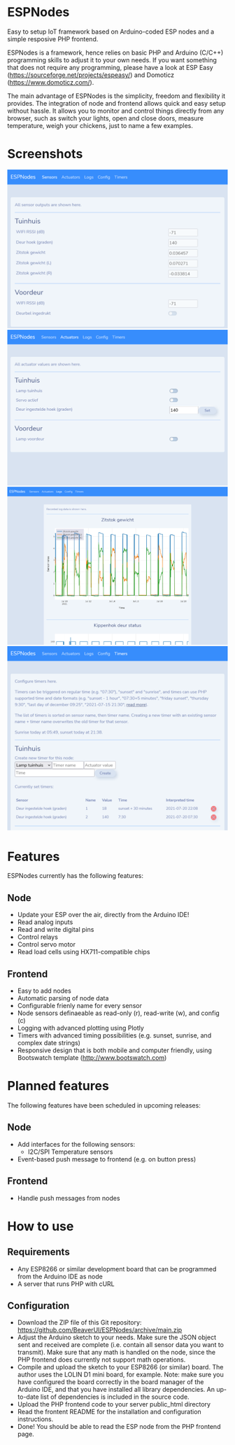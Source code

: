 # ESPNodes
Easy to setup IoT framework based on Arduino-coded ESP nodes and a simple resposive PHP frontend.

ESPNodes is a framework, hence relies on basic PHP and Arduino (C/C++) programming skills to adjust it to your own needs. If you want something that does not require any programming, please have a look at ESP Easy (https://sourceforge.net/projects/espeasy/) and Domoticz (https://www.domoticz.com/).

The main advantage of ESPNodes is the simplicity, freedom and flexibility it provides. The integration of node and frontend allows quick and easy setup without hassle. It allows you to monitor and control things directly from any browser, such as switch your lights, open and close doors, measure temperature, weigh your chickens, just to name a few examples.


# Screenshots
![Frontend sensors page](/Screenshots/sensors.png)
![Frontend actuators page](/Screenshots/actuators.png)
![Frontend logs page](/Screenshots/logs.png)
![Frontend timers page](/Screenshots/timers.png)


# Features
ESPNodes currently has the following features:

## Node
* Update your ESP over the air, directly from the Arduino IDE!
* Read analog inputs
* Read and write digital pins
* Control relays
* Control servo motor
* Read load cells using HX711-compatible chips


## Frontend
* Easy to add nodes
* Automatic parsing of node data
* Configurable frienly name for every sensor
* Node sensors definaeable as read-only (r), read-write (w), and config (c)
* Logging with advanced plotting using Plotly
* Timers with advanced timing possibilities (e.g. sunset, sunrise, and complex date strings)
* Responsive design that is both mobile and computer friendly, using Bootswatch template (http://www.bootswatch.com)


# Planned features
The following features have been scheduled in upcoming releases:

## Node
* Add interfaces for the following sensors:
	* I2C/SPI Temperature sensors
* Event-based push message to frontend (e.g. on button press)

## Frontend
* Handle push messages from nodes


# How to use

## Requirements
* Any ESP8266 or similar development board that can be programmed from the Arduino IDE as node
* A server that runs PHP with cURL

## Configuration
* Download the ZIP file of this Git repository: https://github.com/BeaverUI/ESPNodes/archive/main.zip
* Adjust the Arduino sketch to your needs. Make sure the JSON object sent and received are complete (i.e. contain all sensor data you want to transmit). Make sure that any math is handled on the node, since the PHP frontend does currently not support math operations.
* Compile and upload the sketch to your ESP8266 (or similar) board. The author uses the LOLIN D1 mini board, for example.
Note: make sure you have configured the board correctly in the board manager of the Arduino IDE, and that you have installed all library dependencies. An up-to-date list of dependencies is included in the source code.
* Upload the PHP frontend code to your server public_html directory
* Read the frontent README for the installation and configuration instructions.
* Done! You should be able to read the ESP node from the PHP frontend page.